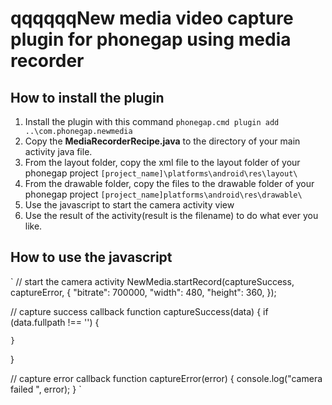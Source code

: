 
qqqqqqNew media video capture plugin for phonegap using media recorder
=======


How to install the plugin
-----------

1. Install the plugin with this command 
`phonegap.cmd plugin add ..\com.phonegap.newmedia`
2. Copy the **MediaRecorderRecipe.java** to the directory of your main activity java file.
3. From the layout folder, copy the xml file to the layout folder of your phonegap project `[project_name]\platforms\android\res\layout\`
4. From the drawable folder, copy the files to the drawable folder of your phonegap project `[project_name]platforms\android\res\drawable\`
5. Use the javascript to start the camera activity view
6. Use the result of the activity(result is the filename) to do what ever you like.

How to use the javascript
-----------

`
// start the camera activity
NewMedia.startRecord(captureSuccess, captureError, {
	"bitrate": 700000,
	"width": 480,
	"height": 360,
});

// capture success callback
function captureSuccess(data) {
	if (data.fullpath !== '') {
		
	}
}

// capture error callback
function captureError(error) {
    console.log("camera failed ", error);
}
`